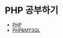 # PHP 공부하기

- [PHP](https://github.com/mic050r/Study_PHP/tree/master/WEB2-PHP)
- [PHP&MYSQL](https://github.com/mic050r/Study_PHP/tree/master/WEB3-PHP%26MySQL)
